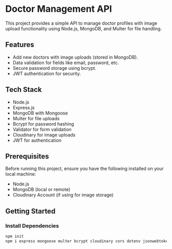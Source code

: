 # Doctor Management API

This project provides a simple API to manage doctor profiles with image upload functionality using Node.js, MongoDB, and Multer for file handling.

## Features

- Add new doctors with image uploads (stored in MongoDB).
- Data validation for fields like email, password, etc.
- Secure password storage using bcrypt.
- JWT authentication for security.

## Tech Stack

- Node.js
- Express.js
- MongoDB with Mongoose
- Multer for file uploads
- Bcrypt for password hashing
- Validator for form validation
- Cloudinary for image uploads
- JWT for authentication

## Prerequisites

Before running this project, ensure you have the following installed on your local machine:

- Node.js
- MongoDB (local or remote)
- Cloudinary Account (if using for image storage)

## Getting Started

### Install Dependencies

```bash
npm init
npm i express mongoose multer bcrypt cloudinary cors dotenv jsonwebtoken nodemon validator 



